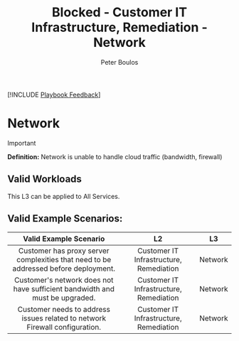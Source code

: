 ﻿---
# required metadata
title: Blocked - Customer IT Infrastructure, Remediation - Network
description: Blocked - Customer IT Infrastructure, Remediation - Network
author: Peter Boulos
ms.author: pboulos
manager: eduardod 
ms.date: 9/25/2019
ms.topic: playbook 
ms.prod: non-product-specific 
ms.custom: internal-playbook 
ft.audience: internal 
ft.owner: pboulos
---
[!INCLUDE [Playbook Feedback](./includes/questions-feedback.md)] 

# Network

> [!IMPORTANT]
> **Definition:** Network is unable to handle cloud traffic (bandwidth, firewall)

## Valid Workloads
This L3 can be applied to All Services.

## Valid Example Scenarios:
| Valid Example Scenario | L2 | L3 |
| :--: | :--: | :--: |
| Customer has proxy server complexities that need to be addressed before deployment. | Customer IT Infrastructure, Remediation | Network |
| Customer's network does not have sufficient bandwidth and must be upgraded.​ | Customer IT Infrastructure, Remediation | Network |
| Customer needs to address issues related to network Firewall configuration. | Customer IT Infrastructure, Remediation | Network |
